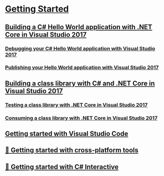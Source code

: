 # [Getting Started](index.md)
## [Building a C# Hello World application with .NET Core in Visual Studio 2017](with-visual-studio-2017.md)
### [Debugging your C# Hello World application with Visual Studio 2017](debugging-with-visual-studio-2017.md)
### [Publishing your Hello World application with Visual Studio 2017](publishing-with-visual-studio-2017.md)
## [Building a class library with C# and .NET Core in Visual Studio 2017](library-with-visual-studio-2017.md)
### [Testing a class library with .NET Core in Visual Studio 2017](testing-library-with-visual-studio.md)
### [Consuming a class library with .NET Core in Visual Studio 2017](consuming-library-with-visual-studio-2017.md)
## [Getting started with Visual Studio Code](with-visual-studio-code.md)
## [🔧 Getting started with cross-platform tools](with-cross-platform-tools.md)
## [🔧 Getting started with C# Interactive](with-csharp-interactive.md)
